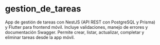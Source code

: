 # gestion_de_tareas
App de gestión de tareas con NestJS (API REST con PostgreSQL y Prisma) y Flutter para frontend móvil. Incluye validaciones, manejo de errores y documentación Swagger. Permite crear, listar, actualizar, completar y eliminar tareas desde la app móvil.
